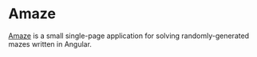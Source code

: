 # Amaze

[Amaze](https://chrispyles.io/amaze/) is a small single-page application for solving randomly-generated mazes written in Angular.
